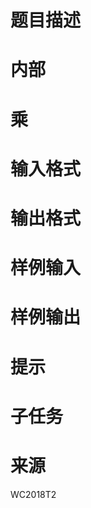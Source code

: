 

# 题目描述



# 内部



# 乘



# 输入格式



# 输出格式



# 样例输入



# 样例输出



# 提示



# 子任务



# 来源


<p>
WC2018T2
</p>
<audio controls="controls" style="display:none;"></audio><audio controls="controls" style="display:none;"></audio><audio controls="controls" style="display:none;"></audio><audio controls="controls" style="display:none;"></audio>
